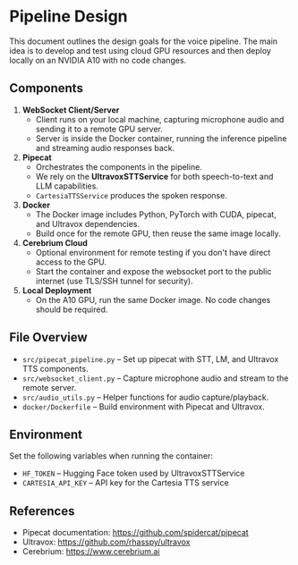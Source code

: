 # Pipeline Design

This document outlines the design goals for the voice pipeline. The main idea is to develop and test using cloud GPU resources and then deploy locally on an NVIDIA A10 with no code changes.

## Components

1. **WebSocket Client/Server**
   - Client runs on your local machine, capturing microphone audio and sending it to a remote GPU server.
   - Server is inside the Docker container, running the inference pipeline and streaming audio responses back.
2. **Pipecat**
   - Orchestrates the components in the pipeline.
   - We rely on the **UltravoxSTTService** for both speech-to-text and LLM capabilities.
   - `CartesiaTTSService` produces the spoken response.
3. **Docker**
   - The Docker image includes Python, PyTorch with CUDA, pipecat, and Ultravox dependencies.
   - Build once for the remote GPU, then reuse the same image locally.
4. **Cerebrium Cloud**
   - Optional environment for remote testing if you don't have direct access to the GPU.
   - Start the container and expose the websocket port to the public internet (use TLS/SSH tunnel for security).
5. **Local Deployment**
   - On the A10 GPU, run the same Docker image. No code changes should be required.

## File Overview

- `src/pipecat_pipeline.py` – Set up pipecat with STT, LM, and Ultravox TTS components.
- `src/websocket_client.py` – Capture microphone audio and stream to the remote server.
- `src/audio_utils.py` – Helper functions for audio capture/playback.
- `docker/Dockerfile` – Build environment with Pipecat and Ultravox.

## Environment

Set the following variables when running the container:

- `HF_TOKEN` – Hugging Face token used by UltravoxSTTService
- `CARTESIA_API_KEY` – API key for the Cartesia TTS service

## References

- Pipecat documentation: <https://github.com/spidercat/pipecat>
- Ultravox: <https://github.com/rhasspy/ultravox>
- Cerebrium: <https://www.cerebrium.ai>

